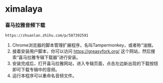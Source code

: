 # ximalaya
### 喜马拉雅音频下载
`https://zhuanlan.zhihu.com/p/587392591`
1. Chrome浏览器的脚本管理扩展程序，名叫Tampermonkey，或者称“油猴。
2. 接着安装用户脚本，你可以访问 https://greasyfork.org/ 这个网站，然后搜索“喜马拉雅专辑下载器”进行安装。
3. 安装完成后，打开喜马拉雅网站，进入专辑页面，点击左边新出现的下载按钮即可下载专辑中的音频。
4. 运行本程序可以重命名音频文件。